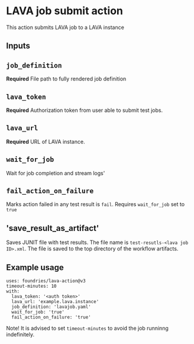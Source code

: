 # LAVA job submit action

This action submits LAVA job to a LAVA instance

## Inputs

## `job_definition`

**Required** File path to fully rendered job definition

## `lava_token`

**Required** Authorization token from user able to submit test jobs.

## `lava_url`

**Required** URL of LAVA instance.

## `wait_for_job`

Wait for job completion and stream logs'

## `fail_action_on_failure`

Marks action failed in any test result is `fail`. Requires `wait_for_job` set to `true`

## 'save_result_as_artifact'

Saves JUNIT file with test results. The file name is `test-resutls-<lava job ID>.xml`.
The file is saved to the top directory of the workflow artifacts.

## Example usage

    uses: foundries/lava-action@v3
    timeout-minutes: 10
    with:
      lava_token: '<auth token>'
      lava_url: 'example.lava.instance'
      job_definition: 'lavajob.yaml'
      wait_for_job: 'true'
      fail_action_on_failure: 'true'

Note! It is advised to set `timeout-minutes` to avoid the job runninng indefinitely.
